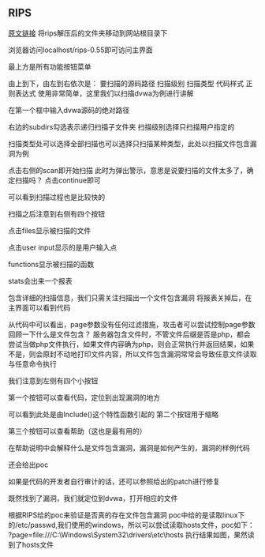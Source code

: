 ## RIPS
[原文链接](https://blog.csdn.net/yalecaltech/article/details/90724341)
将rips解压后的文件夹移动到网站根目录下

浏览器访问localhost/rips-0.55即可访问主界面

最上方是所有功能按钮菜单

由上到下，由左到右依次是：
要扫描的源码路径
扫描级别 扫描类型
代码样式 正则表达式
使用非常简单，这里我们以扫描dvwa为例进行讲解

在第一个框中输入dvwa源码的绝对路径

右边的subdirs勾选表示递归扫描子文件夹
扫描级别选择只扫描用户指定的

扫描类型处可以选择全部扫描也可以选择只扫描某种类型，此处以扫描文件包含漏洞为例

点击右侧的scan即开始扫描
此时为弹出警示，意思是说要扫描的文件太多了，确定扫描吗？
点击continue即可

可以看到扫描过程也是比较快的

扫描之后注意到右侧有四个按钮

点击files显示被扫描的文件

点击user input显示的是用户输入点

functions显示被扫描的函数

stats会出来一个报表

包含详细的扫描信息，我们只需关注扫描出一个文件包含漏洞
将报表关掉后，在主界面可以看到代码

从代码中可以看出，page参数没有任何过滤措施，攻击者可以尝试控制page参数
回顾一下什么是文件包含？
服务器包含文件时，不管文件后缀是否是php，都会尝试当做php文件执行，如果文件内容确为php，则会正常执行并返回结果，如果不是，则会原封不动地打印文件内容，所以文件包含漏洞常常会导致任意文件读取与任意命令执行

我们注意到左侧有四个小按钮

第一个按钮可以查看代码，定位到出现漏洞的地方

可以看到此处是由Include()这个特性函数引起的
第二个按钮用于缩略

第三个按钮可以查看帮助（这也是最有用的）

在帮助说明中会解释什么是文件包含漏洞，漏洞是如何产生的，漏洞的样例代码

还会给出poc

如果是代码的开发者自行审计的话，还可以参照给出的patch进行修复


既然找到了漏洞，我们就定位到dvwa，打开相应的文件

根据RIPS给的poc来验证是否真的存在文件包含漏洞
poc中给的是读取linux下的/etc/passwd,我们使用的windows，所以可以尝试读取hosts文件，poc如下：
?page=file:///C:\Windows\System32\drivers\etc\hosts
执行结果如图，果然读到了hosts文件
